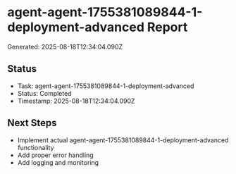 # agent-agent-1755381089844-1-deployment-advanced Report

Generated: 2025-08-18T12:34:04.090Z

## Status
- Task: agent-agent-1755381089844-1-deployment-advanced
- Status: Completed
- Timestamp: 2025-08-18T12:34:04.090Z

## Next Steps
- Implement actual agent-agent-1755381089844-1-deployment-advanced functionality
- Add proper error handling
- Add logging and monitoring
